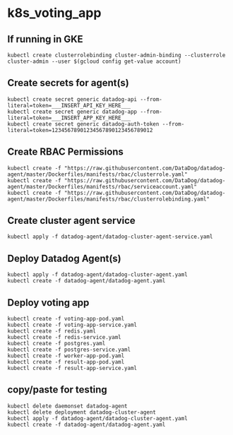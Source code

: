 # k8s_voting_app

## If running in GKE

```
kubectl create clusterrolebinding cluster-admin-binding --clusterrole cluster-admin --user $(gcloud config get-value account)
```

## Create secrets for agent(s)

```
kubectl create secret generic datadog-api --from-literal=token=___INSERT_API_KEY_HERE___
kubectl create secret generic datadog-app --from-literal=token=___INSERT_APP_KEY_HERE___
kubectl create secret generic datadog-auth-token --from-literal=token=12345678901234567890123456789012
```

## Create RBAC Permissions

```
kubectl create -f "https://raw.githubusercontent.com/DataDog/datadog-agent/master/Dockerfiles/manifests/rbac/clusterrole.yaml"
kubectl create -f "https://raw.githubusercontent.com/DataDog/datadog-agent/master/Dockerfiles/manifests/rbac/serviceaccount.yaml"
kubectl create -f "https://raw.githubusercontent.com/DataDog/datadog-agent/master/Dockerfiles/manifests/rbac/clusterrolebinding.yaml"
```

## Create cluster agent service

```
kubectl apply -f datadog-agent/datadog-cluster-agent-service.yaml
```

## Deploy Datadog Agent(s)

```
kubectl apply -f datadog-agent/datadog-cluster-agent.yaml
kubectl create -f datadog-agent/datadog-agent.yaml
```

## Deploy voting app

```
kubectl create -f voting-app-pod.yaml
kubectl create -f voting-app-service.yaml
kubectl create -f redis.yaml
kubectl create -f redis-service.yaml
kubectl create -f postgres.yaml
kubectl create -f postgres-service.yaml
kubectl create -f worker-app-pod.yaml
kubectl create -f result-app-pod.yaml
kubectl create -f result-app-service.yaml
```

## copy/paste for testing

```
kubectl delete daemonset datadog-agent
kubectl delete deployment datadog-cluster-agent
kubectl apply -f datadog-agent/datadog-cluster-agent.yaml
kubectl create -f datadog-agent/datadog-agent.yaml
```
